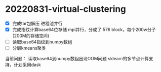 # 20220831-virtual-clustering
- [x] 完成tar包解压 进程池并行
- [x] 完成指纹计算base64位存储 mpi并行，分成了 576 block，每个200w分子(200M的存储空间)
- [ ] 读取base64指纹到numpy数组
- [ ] 分层kmeans聚类

当前问题：
读取base64到numpy数组出现OOM问题
sklearn的多节点计算支持，计划采用dask

